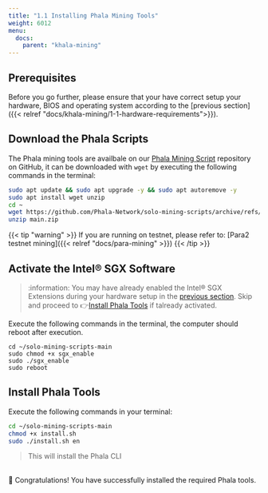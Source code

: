 ```yaml
---
title: "1.1 Installing Phala Mining Tools"
weight: 6012
menu:
  docs:
    parent: "khala-mining"
---
```


## Prerequisites

Before you go further, please ensure that your have correct setup your hardware, BIOS and operating system according to the [previous section]({{< relref "docs/khala-mining/1-1-hardware-requirements">}}).

## Download the Phala Scripts

The Phala mining tools are availbale on our [Phala Mining Script](https://github.com/Phala-Network/solo-mining-scripts/) repository on GitHub, it can be downloaded with `wget` by executing the following commands in the terminal:

```bash
sudo apt update && sudo apt upgrade -y && sudo apt autoremove -y
sudo apt install wget unzip
cd ~
wget https://github.com/Phala-Network/solo-mining-scripts/archive/refs/heads/main.zip
unzip main.zip
```

{{< tip "warning" >}}
If you are running on testnet, please refer to: [Para2 testnet mining]({{< relref "docs/para-mining" >}})
{{< /tip >}}

## Activate the Intel® SGX Software 

> :information: You may have already enabled the Intel® SGX Extensions during your hardware setup in the [previous section](/en-us/docs/khala-mining/1-1-hardware-requirements/#5-enable-intel-sgx-extensions). Skip and proceed to :point_right:[Install Phala Tools](/en-us/docs/khala-mining/1-2-download-setup-scripts/#install-phala-tools) if talready activated.

Execute the following commands in the terminal, the computer should reboot after execution.

```shell
cd ~/solo-mining-scripts-main
sudo chmod +x sgx_enable
sudo ./sgx_enable
sudo reboot
```

## Install Phala Tools

Execute the following commands in your terminal:

```bash
cd ~/solo-mining-scripts-main
chmod +x install.sh
sudo ./install.sh en
```

> This will install the Phala CLI

\
:tada: Congratulations! You have successfully installed the required Phala tools.
